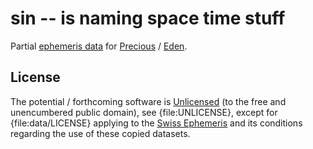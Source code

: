 # sin -- is naming space time stuff

Partial [ephemeris data](http://www.astro.com/ftp/swisseph/ephe/) for [Precious](http://astrolin.com/to/precious) / [Eden](http://astrolin.com/to/eden).

## License

The potential / forthcoming software is [Unlicensed](http://unlicense.org) (to the free and unencumbered public domain), see {file:UNLICENSE}, except for {file:data/LICENSE} applying to the [Swiss Ephemeris](http://www.astro.com/swisseph) and its conditions regarding the use of these copied datasets.
